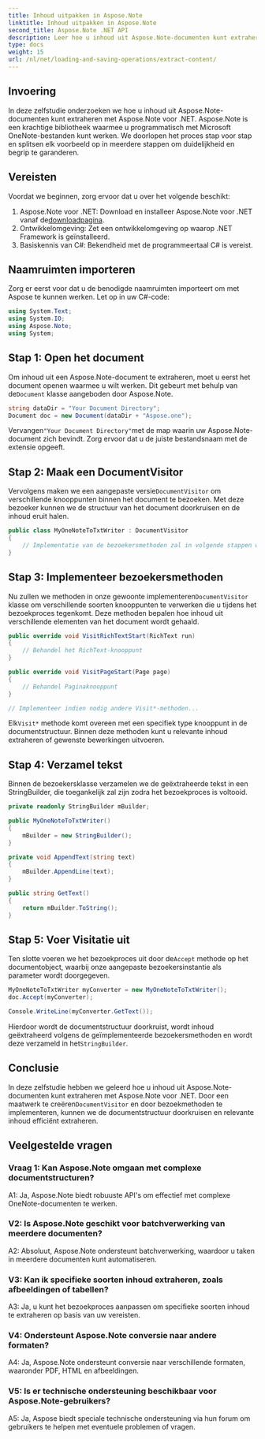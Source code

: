 ```yaml
---
title: Inhoud uitpakken in Aspose.Note
linktitle: Inhoud uitpakken in Aspose.Note
second_title: Aspose.Note .NET API
description: Leer hoe u inhoud uit Aspose.Note-documenten kunt extraheren met Aspose.Note voor .NET. Deze uitgebreide tutorial begeleidt u stap voor stap door het proces.
type: docs
weight: 15
url: /nl/net/loading-and-saving-operations/extract-content/
---
```

## Invoering

In deze zelfstudie onderzoeken we hoe u inhoud uit Aspose.Note-documenten kunt extraheren met Aspose.Note voor .NET. Aspose.Note is een krachtige bibliotheek waarmee u programmatisch met Microsoft OneNote-bestanden kunt werken. We doorlopen het proces stap voor stap en splitsen elk voorbeeld op in meerdere stappen om duidelijkheid en begrip te garanderen.

## Vereisten

Voordat we beginnen, zorg ervoor dat u over het volgende beschikt:

1.  Aspose.Note voor .NET: Download en installeer Aspose.Note voor .NET vanaf de[downloadpagina](https://releases.aspose.com/note/net/).
2. Ontwikkelomgeving: Zet een ontwikkelomgeving op waarop .NET Framework is geïnstalleerd.
3. Basiskennis van C#: Bekendheid met de programmeertaal C# is vereist.

## Naamruimten importeren

Zorg er eerst voor dat u de benodigde naamruimten importeert om met Aspose te kunnen werken. Let op in uw C#-code:

```csharp
using System.Text;
using System.IO;
using Aspose.Note;
using System;
```

## Stap 1: Open het document

 Om inhoud uit een Aspose.Note-document te extraheren, moet u eerst het document openen waarmee u wilt werken. Dit gebeurt met behulp van de`Document` klasse aangeboden door Aspose.Note.

```csharp
string dataDir = "Your Document Directory";
Document doc = new Document(dataDir + "Aspose.one");
```

 Vervangen`"Your Document Directory"`met de map waarin uw Aspose.Note-document zich bevindt. Zorg ervoor dat u de juiste bestandsnaam met de extensie opgeeft.

## Stap 2: Maak een DocumentVisitor

 Vervolgens maken we een aangepaste versie`DocumentVisitor` om verschillende knooppunten binnen het document te bezoeken. Met deze bezoeker kunnen we de structuur van het document doorkruisen en de inhoud eruit halen.

```csharp
public class MyOneNoteToTxtWriter : DocumentVisitor
{
    // Implementatie van de bezoekersmethoden zal in volgende stappen worden toegevoegd.
}
```

## Stap 3: Implementeer bezoekersmethoden

 Nu zullen we methoden in onze gewoonte implementeren`DocumentVisitor` klasse om verschillende soorten knooppunten te verwerken die u tijdens het bezoekproces tegenkomt. Deze methoden bepalen hoe inhoud uit verschillende elementen van het document wordt gehaald.

```csharp
public override void VisitRichTextStart(RichText run)
{
    // Behandel het RichText-knooppunt
}

public override void VisitPageStart(Page page)
{
    // Behandel Paginaknooppunt
}

// Implementeer indien nodig andere Visit*-methoden...
```

 Elk`Visit*` methode komt overeen met een specifiek type knooppunt in de documentstructuur. Binnen deze methoden kunt u relevante inhoud extraheren of gewenste bewerkingen uitvoeren.

## Stap 4: Verzamel tekst

Binnen de bezoekersklasse verzamelen we de geëxtraheerde tekst in een StringBuilder, die toegankelijk zal zijn zodra het bezoekproces is voltooid.

```csharp
private readonly StringBuilder mBuilder;

public MyOneNoteToTxtWriter()
{
    mBuilder = new StringBuilder();
}

private void AppendText(string text)
{
    mBuilder.AppendLine(text);
}

public string GetText()
{
    return mBuilder.ToString();
}
```

## Stap 5: Voer Visitatie uit

 Ten slotte voeren we het bezoekproces uit door de`Accept` methode op het documentobject, waarbij onze aangepaste bezoekersinstantie als parameter wordt doorgegeven.

```csharp
MyOneNoteToTxtWriter myConverter = new MyOneNoteToTxtWriter();
doc.Accept(myConverter);

Console.WriteLine(myConverter.GetText());
```

 Hierdoor wordt de documentstructuur doorkruist, wordt inhoud geëxtraheerd volgens de geïmplementeerde bezoekersmethoden en wordt deze verzameld in het`StringBuilder`.

## Conclusie

 In deze zelfstudie hebben we geleerd hoe u inhoud uit Aspose.Note-documenten kunt extraheren met Aspose.Note voor .NET. Door een maatwerk te creëren`DocumentVisitor` en door bezoekmethoden te implementeren, kunnen we de documentstructuur doorkruisen en relevante inhoud efficiënt extraheren.

## Veelgestelde vragen

### Vraag 1: Kan Aspose.Note omgaan met complexe documentstructuren?

A1: Ja, Aspose.Note biedt robuuste API's om effectief met complexe OneNote-documenten te werken.

### V2: Is Aspose.Note geschikt voor batchverwerking van meerdere documenten?

A2: Absoluut, Aspose.Note ondersteunt batchverwerking, waardoor u taken in meerdere documenten kunt automatiseren.

### V3: Kan ik specifieke soorten inhoud extraheren, zoals afbeeldingen of tabellen?

A3: Ja, u kunt het bezoekproces aanpassen om specifieke soorten inhoud te extraheren op basis van uw vereisten.

### V4: Ondersteunt Aspose.Note conversie naar andere formaten?

A4: Ja, Aspose.Note ondersteunt conversie naar verschillende formaten, waaronder PDF, HTML en afbeeldingen.

### V5: Is er technische ondersteuning beschikbaar voor Aspose.Note-gebruikers?

A5: Ja, Aspose biedt speciale technische ondersteuning via hun forum om gebruikers te helpen met eventuele problemen of vragen.
